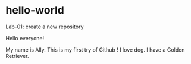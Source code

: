 # hello-world
Lab-01: create a new repository

Hello everyone! 

My name is Ally. This is my first try of Github ! 
I love dog. I have a Golden Retriever. 
